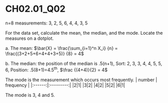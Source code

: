 # CH02.01_Q02 #

n=8 measurements: 3, 2, 5, 6, 4, 4, 3, 5

For the data set, calculate the mean, the median, and the mode. Locate the measures on a dotplot.

a. The mean: $\bar{X} = \frac{\sum_{i=1}^n X_i} {n} = \frac{(3+2+5+6+4+4+3+5)} {8} = 4$

b. The median: the position of the median is .5(n+1), Sort: 2, 3, 3, 4, 4, 5, 5, 6, Position: .5(8+1)=4.5<sup>th</sup>, $\frac {(4+4)}{2} = 4$

The mode is the measurement which occurs most frequently.
| number | frequency |
|:------:|:---------:|
|2|1|
|3|2|
|4|2|
|5|2|
|6|1|

The mode is 3, 4 and 5.
